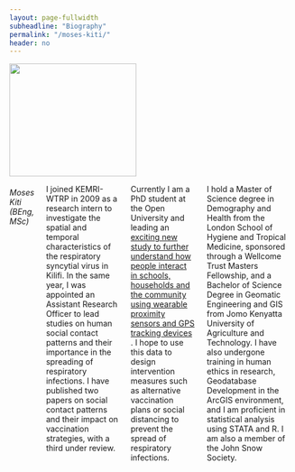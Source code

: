 ```yaml
---
layout: page-fullwidth
subheadline: "Biography"
permalink: "/moses-kiti/"
header: no
---
```

<div class = "row">
<div class = "small-4 columns">
<img src="{{ site.url }}/images/Moses-Kiti.jpg" alt="" height="200" width="225">
</div>

<div class = "small-8 columns" >
<h6>Moses Kiti (BEng, MSc)</h6>
<p class="text-justify">
I joined KEMRI-WTRP in 2009 as a research intern to investigate the spatial and temporal characteristics of the respiratory syncytial virus in Kilifi. In the same year, I  was appointed an Assistant Research Officer to lead studies on human social contact patterns and their importance in the spreading of respiratory infections. I have published two papers on social contact patterns and their impact on vaccination strategies, with a third under review.
</p>

<p class="text-justify">
Currently I am a PhD student at the Open University and leading an <a href="{{ site.url }}/rfid-contacts-study"> exciting new study to further understand how people interact in schools, households and the community using wearable proximity sensors and GPS tracking devices </a>. I hope to use this data to design intervention measures such as alternative vaccination plans or social distancing to prevent the spread of respiratory infections.
</p>

<p class="text-justify">
I hold a Master of Science degree in Demography and Health from the London School of Hygiene and Tropical Medicine, sponsored through a Wellcome Trust Masters Fellowship, and a Bachelor of Science Degree in Geomatic Engineering and GIS from Jomo Kenyatta University of Agriculture and Technology. I  have also undergone training in human ethics in research, Geodatabase Development in the ArcGIS environment, and I am  proficient in statistical analysis using STATA and R. I am also a member of the John Snow Society.
</p>
</div>

